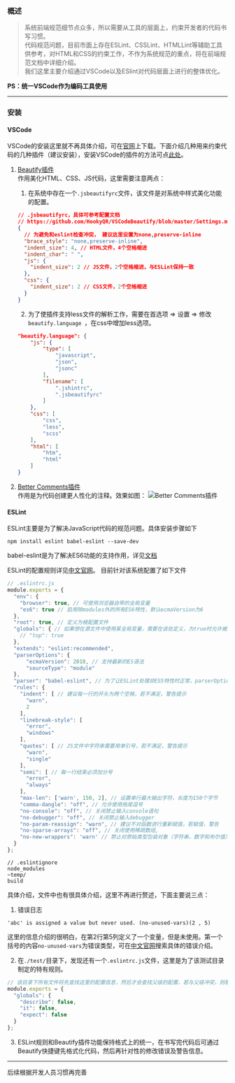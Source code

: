 ### 概述
> 系统前端规范细节点众多，所以需要从工具的层面上，约束开发者的代码书写习惯。<br>
> 代码规范问题，目前市面上存在ESLint、CSSLint、HTMLLint等辅助工具供参考，对HTML和CSS的约束工作，不作为系统规范的重点，将在前端规范文档中详细介绍。<br>
> 我们这里主要介绍通过VSCode以及ESlint对代码层面上进行的整体优化。

**PS：统一VSCode作为编码工具使用**

****************

### 安装

#### VSCode
VSCode的安装这里就不再具体介绍，可在[官网](https://code.visualstudio.com/)上下载。下面介绍几种用来约束代码的几种插件（建议安装），安装VSCode的插件的方法可点[此处](https://jingyan.baidu.com/article/90808022029213fd91c80f15.html)。

1. [Beautify插件](https://marketplace.visualstudio.com/items?itemName=HookyQR.beautify) <br>
作用美化HTML、CSS、JS代码，这里需要注意两点：
    1. 在系统中存在一个```.jsbeautifyrc```文件，该文件是对系统中样式美化功能的配置。
    ```json
    // .jsbeautifyrc，具体可参考配置文档
    // https://github.com/HookyQR/VSCodeBeautify/blob/master/Settings.md
    {
      // 为避免和eslint检查冲突， 建议这里设置为none,preserve-inline
      "brace_style": "none,preserve-inline",  
      "indent_size": 4, // HTML文件，4个空格缩进
      "indent_char": " ",
      "js": {
        "indent_size": 2 // JS文件，2个空格缩进，与ESLint保持一致
      },
      "css": {
        "indent_size": 2 // CSS文件，2个空格缩进
      }
    }
    ```
    2. 为了使插件支持less文件的解析工作，需要在首选项 => 设置 => 修改```beautify.language ```，在css中增加less选项。
    ```json
    "beautify.language": {
        "js": {
            "type": [
                "javascript",
                "json",
                "jsonc"
            ],
            "filename": [
                ".jshintrc",
                ".jsbeautifyrc"
            ]
        },
        "css": [
            "css",
            "less",
            "scss"
        ],
        "html": [
            "htm",
            "html"
        ]
    }
    ```

2. [Better Comments插件](https://marketplace.visualstudio.com/items?itemName=aaron-bond.better-comments) <br>
作用是为代码创建更人性化的注释。效果如图：
![Better Comments插件](https://github.com/aaron-bond/better-comments/raw/master/images/better-comments.PNG)

#### ESLint
ESLint主要是为了解决JavaScript代码的规范问题。具体安装步骤如下
```shell
npm install eslint babel-eslint --save-dev
```
babel-eslint是为了解决ES6功能的支持作用，详见[文档](https://www.npmjs.com/package/babel-eslint)

ESLint的配置规则详见[中文官网](http://eslint.cn/docs/rules/)。
目前针对该系统配置了如下文件
```javascript
// .eslintrc.js
module.exports = {
  "env": {
    "browser": true, // 可使用浏览器自带的全局变量
    "es6": true // 启用除modules外的所有ES6特性，默认ecmaVersion为6
  },
  "root": true, // 定义为根配置文件
  "globals": { // 如果想在源文件中使用某全局变量，需要在该处定义，为true时允许被重写，为false时不允许被重写
    // "top": true
  },
  "extends": "eslint:recommended",
  "parserOptions": {
      "ecmaVersion": 2018, // 支持最新的ES语法
      "sourceType": "module"
  },
  "parser": "babel-eslint", // 为了让ESLint处理非ES5特性时正常，parserOptions不可少
  "rules": {
    "indent": [ // 建议每一行的开头为两个空格，若不满足，警告提示
      "warn",
      2
    ],
    "linebreak-style": [
      "error",
      "windows"
    ],
    "quotes": [ // JS文件中字符串需要用单引号，若不满足，警告提示
      "warn",
      "single"
    ],
    "semi": [ // 每一行结束必须加分号
      "error",
      "always"
    ],
    "max-len": ['warn', 150, 2], // 设置单行最大输出字符，长度为150个字节
    "comma-dangle": "off", // 允许使用拖尾逗号
    "no-console": "off", // 关闭禁止输入console语句
    "no-debugger": "off", // 关闭禁止输入debugger
    "no-param-reassign": "warn", // 建议不对函数进行重新赋值，若赋值，警告
    "no-sparse-arrays": "off", // 关闭使用稀疏数组,
    "no-new-wrappers": 'warn' // 禁止对原始类型包装对象（字符串，数字和布尔值）使用new关键字
  }
};
```
```text
// .eslintignore
node_modules
~temp/
build
```
具体介绍，文件中也有很具体介绍，这里不再进行赘述，下面主要说三点：
1. 错误日志
```
'abc' is assigned a value but never used. (no-unused-vars)(2 , 5)
```
这里的信息介绍的很明白，在第2行第5列定义了一个变量，但是未使用。第一个括号的内容```no-unused-vars```为错误类型，可在[中文官网](http://eslint.cn/docs/rules/)搜索具体的错误介绍。

2. 在```./test/```目录下，发现还有一个```.eslintrc.js```文件，这里是为了该测试目录制定的特有规则。
```javascript
// 该目录下所有文件将先查找这里的配置信息，然后才会查找父级的配置，若与父级冲突，则覆盖父级配置
module.exports = {
  "globals": {
    "describe": false,
    "it": false,
    "expect": false
  }
};
```

3. ESLint规则和Beautify插件功能保持格式上的统一，在书写完代码后可通过Beautify快捷键先格式化代码，然后再针对性的修改错误及警告信息。

*******************

后续根据开发人员习惯再完善